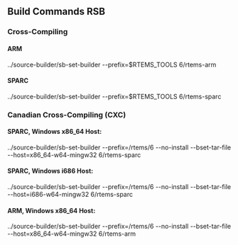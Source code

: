 ## Build Commands RSB

### Cross-Compiling

#### ARM

../source-builder/sb-set-builder --prefix=$RTEMS_TOOLS 6/rtems-arm

#### SPARC

../source-builder/sb-set-builder --prefix=$RTEMS_TOOLS 6/rtems-sparc

### Canadian Cross-Compiling (CXC)

#### SPARC, Windows x86_64 Host:

../source-builder/sb-set-builder --prefix=/rtems/6 --no-install --bset-tar-file --host=x86_64-w64-mingw32 6/rtems-sparc

#### SPARC, Windows i686 Host:

../source-builder/sb-set-builder --prefix=/rtems/6 --no-install --bset-tar-file --host=i686-w64-mingw32 6/rtems-sparc

#### ARM, Windows x86_64 Host:

../source-builder/sb-set-builder --prefix=/rtems/6 --no-install --bset-tar-file --host=x86_64-w64-mingw32 6/rtems-arm

